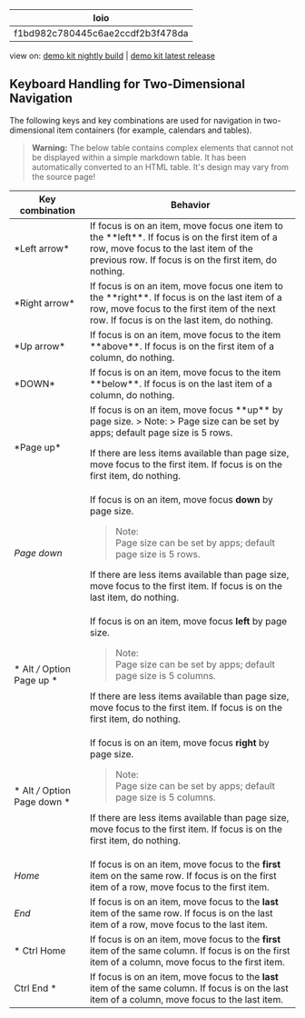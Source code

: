 <!-- loiof1bd982c780445c6ae2ccdf2b3f478da -->

| loio |
| -----|
| f1bd982c780445c6ae2ccdf2b3f478da |

<div id="loio">

view on: [demo kit nightly build](https://openui5nightly.hana.ondemand.com/#/topic/f1bd982c780445c6ae2ccdf2b3f478da) | [demo kit latest release](https://openui5.hana.ondemand.com/#/topic/f1bd982c780445c6ae2ccdf2b3f478da)</div>

## Keyboard Handling for Two-Dimensional Navigation

The following keys and key combinations are used for navigation in two-dimensional item containers \(for example, calendars and tables\).

 > **Warning:** The below table contains complex elements that cannot not be displayed within a simple markdown table. It has been automatically converted to an HTML table. It's design may vary from the source page!

<table>
	<thead>
		<tr>
			<th>Key combination</th>
			<th>Behavior</th>
		</tr>
	</thead>
	<tbody>
		<tr>
			<td> *Left arrow*</td>
			<td>If focus is on an item, move focus one item to the **left**. If focus is on the first item of a row, move focus to the last item of the previous row. If focus is on the first item, do nothing.</td>
		</tr>
		<tr>
			<td> *Right arrow*</td>
			<td>If focus is on an item, move focus one item to the **right**. If focus is on the last item of a row, move focus to the first item of the next row. If focus is on the last item, do nothing.</td>
		</tr>
		<tr>
			<td> *Up arrow*</td>
			<td>If focus is on an item, move focus to the item **above**. If focus is on the first item of a column, do nothing.</td>
		</tr>
		<tr>
			<td> *DOWN*</td>
			<td>If focus is on an item, move focus to the item **below**. If focus is on the last item of a column, do nothing.</td>
		</tr>
		<tr>
			<td>*Page up*</td>
			<td> If focus is on an item, move focus **up** by page size.
 > Note:  
 > Page size can be set by apps; default page size is 5 rows.

 If there are less items available than page size, move focus to the first item. If focus is on the first item, do nothing.</td>
		</tr>
		<tr>
			<td>*Page down*</td>
			<td> If focus is on an item, move focus **down** by page size.
 > Note:  
 > Page size can be set by apps; default page size is 5 rows.

 If there are less items available than page size, move focus to the first item. If focus is on the last item, do nothing.</td>
		</tr>
		<tr>
			<td>* Alt */* Option Page up *</td>
			<td> If focus is on an item, move focus **left** by page size.
 > Note:  
 > Page size can be set by apps; default page size is 5 columns.

 If there are less items available than page size, move focus to the first item. If focus is on the first item, do nothing.</td>
		</tr>
		<tr>
			<td>* Alt */* Option Page down *</td>
			<td> If focus is on an item, move focus **right** by page size.
 > Note:  
 > Page size can be set by apps; default page size is 5 columns.

 If there are less items available than page size, move focus to the first item. If focus is on the first item, do nothing.</td>
		</tr>
		<tr>
			<td>*Home*</td>
			<td>If focus is on an item, move focus to the **first** item on the same row. If focus is on the first item of a row, move focus to the first item.</td>
		</tr>
		<tr>
			<td>*End*</td>
			<td>If focus is on an item, move focus to the **last** item of the same row. If focus is on the last item of a row, move focus to the last item.</td>
		</tr>
		<tr>
			<td>* Ctrl Home *</td>
			<td>If focus is on an item, move focus to the **first** item of the same column. If focus is on the first item of a column, move focus to the first item.</td>
		</tr>
		<tr>
			<td>* Ctrl End *</td>
			<td>If focus is on an item, move focus to the **last** item of the same column. If focus is on the last item of a column, move focus to the last item.</td>
		</tr>
	</tbody>
</table>

